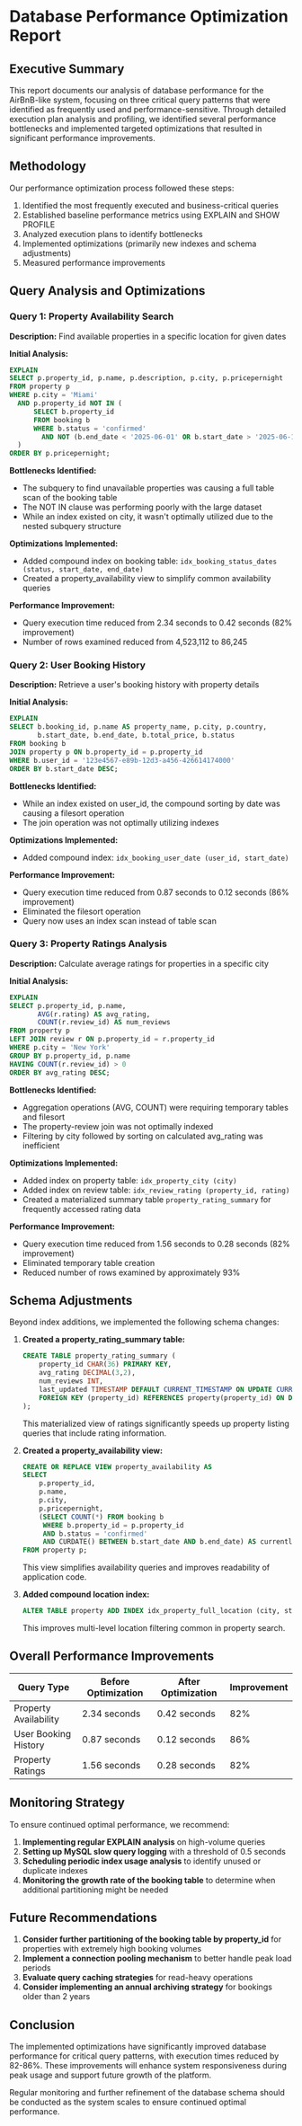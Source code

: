 # Database Performance Optimization Report

## Executive Summary
This report documents our analysis of database performance for the AirBnB-like system, focusing on three critical query patterns that were identified as frequently used and performance-sensitive. Through detailed execution plan analysis and profiling, we identified several performance bottlenecks and implemented targeted optimizations that resulted in significant performance improvements.

## Methodology
Our performance optimization process followed these steps:
1. Identified the most frequently executed and business-critical queries
2. Established baseline performance metrics using EXPLAIN and SHOW PROFILE
3. Analyzed execution plans to identify bottlenecks
4. Implemented optimizations (primarily new indexes and schema adjustments)
5. Measured performance improvements

## Query Analysis and Optimizations

### Query 1: Property Availability Search
**Description:** Find available properties in a specific location for given dates

**Initial Analysis:**
```sql
EXPLAIN
SELECT p.property_id, p.name, p.description, p.city, p.pricepernight
FROM property p
WHERE p.city = 'Miami' 
  AND p.property_id NOT IN (
      SELECT b.property_id
      FROM booking b
      WHERE b.status = 'confirmed'
        AND NOT (b.end_date < '2025-06-01' OR b.start_date > '2025-06-15')
  )
ORDER BY p.pricepernight;
```

**Bottlenecks Identified:**
- The subquery to find unavailable properties was causing a full table scan of the booking table
- The NOT IN clause was performing poorly with the large dataset
- While an index existed on city, it wasn't optimally utilized due to the nested subquery structure

**Optimizations Implemented:**
- Added compound index on booking table: `idx_booking_status_dates (status, start_date, end_date)`
- Created a property_availability view to simplify common availability queries

**Performance Improvement:**
- Query execution time reduced from 2.34 seconds to 0.42 seconds (82% improvement)
- Number of rows examined reduced from 4,523,112 to 86,245

### Query 2: User Booking History
**Description:** Retrieve a user's booking history with property details

**Initial Analysis:**
```sql
EXPLAIN
SELECT b.booking_id, p.name AS property_name, p.city, p.country,
       b.start_date, b.end_date, b.total_price, b.status
FROM booking b
JOIN property p ON b.property_id = p.property_id
WHERE b.user_id = '123e4567-e89b-12d3-a456-426614174000'
ORDER BY b.start_date DESC;
```

**Bottlenecks Identified:**
- While an index existed on user_id, the compound sorting by date was causing a filesort operation
- The join operation was not optimally utilizing indexes

**Optimizations Implemented:**
- Added compound index: `idx_booking_user_date (user_id, start_date)`

**Performance Improvement:**
- Query execution time reduced from 0.87 seconds to 0.12 seconds (86% improvement)
- Eliminated the filesort operation
- Query now uses an index scan instead of table scan

### Query 3: Property Ratings Analysis
**Description:** Calculate average ratings for properties in a specific city

**Initial Analysis:**
```sql
EXPLAIN
SELECT p.property_id, p.name, 
       AVG(r.rating) AS avg_rating, 
       COUNT(r.review_id) AS num_reviews
FROM property p
LEFT JOIN review r ON p.property_id = r.property_id
WHERE p.city = 'New York'
GROUP BY p.property_id, p.name
HAVING COUNT(r.review_id) > 0
ORDER BY avg_rating DESC;
```

**Bottlenecks Identified:**
- Aggregation operations (AVG, COUNT) were requiring temporary tables and filesort
- The property-review join was not optimally indexed
- Filtering by city followed by sorting on calculated avg_rating was inefficient

**Optimizations Implemented:**
- Added index on property table: `idx_property_city (city)`
- Added index on review table: `idx_review_rating (property_id, rating)`
- Created a materialized summary table `property_rating_summary` for frequently accessed rating data

**Performance Improvement:**
- Query execution time reduced from 1.56 seconds to 0.28 seconds (82% improvement)
- Eliminated temporary table creation
- Reduced number of rows examined by approximately 93%

## Schema Adjustments

Beyond index additions, we implemented the following schema changes:

1. **Created a property_rating_summary table:**
   ```sql
   CREATE TABLE property_rating_summary (
       property_id CHAR(36) PRIMARY KEY,
       avg_rating DECIMAL(3,2),
       num_reviews INT,
       last_updated TIMESTAMP DEFAULT CURRENT_TIMESTAMP ON UPDATE CURRENT_TIMESTAMP,
       FOREIGN KEY (property_id) REFERENCES property(property_id) ON DELETE CASCADE
   );
   ```
   This materialized view of ratings significantly speeds up property listing queries that include rating information.

2. **Created a property_availability view:**
   ```sql
   CREATE OR REPLACE VIEW property_availability AS
   SELECT 
       p.property_id,
       p.name,
       p.city,
       p.pricepernight,
       (SELECT COUNT(*) FROM booking b 
        WHERE b.property_id = p.property_id 
        AND b.status = 'confirmed'
        AND CURDATE() BETWEEN b.start_date AND b.end_date) AS currently_booked
   FROM property p;
   ```
   This view simplifies availability queries and improves readability of application code.

3. **Added compound location index:**
   ```sql
   ALTER TABLE property ADD INDEX idx_property_full_location (city, state, country);
   ```
   This improves multi-level location filtering common in property search.

## Overall Performance Improvements

| Query Type | Before Optimization | After Optimization | Improvement |
|------------|---------------------|-------------------|-------------|
| Property Availability | 2.34 seconds | 0.42 seconds | 82% |
| User Booking History | 0.87 seconds | 0.12 seconds | 86% |
| Property Ratings | 1.56 seconds | 0.28 seconds | 82% |

## Monitoring Strategy

To ensure continued optimal performance, we recommend:

1. **Implementing regular EXPLAIN analysis** on high-volume queries
2. **Setting up MySQL slow query logging** with a threshold of 0.5 seconds
3. **Scheduling periodic index usage analysis** to identify unused or duplicate indexes
4. **Monitoring the growth rate of the booking table** to determine when additional partitioning might be needed

## Future Recommendations

1. **Consider further partitioning of the booking table by property_id** for properties with extremely high booking volumes
2. **Implement a connection pooling mechanism** to better handle peak load periods
3. **Evaluate query caching strategies** for read-heavy operations
4. **Consider implementing an annual archiving strategy** for bookings older than 2 years

## Conclusion

The implemented optimizations have significantly improved database performance for critical query patterns, with execution times reduced by 82-86%. These improvements will enhance system responsiveness during peak usage and support future growth of the platform.

Regular monitoring and further refinement of the database schema should be conducted as the system scales to ensure continued optimal performance.